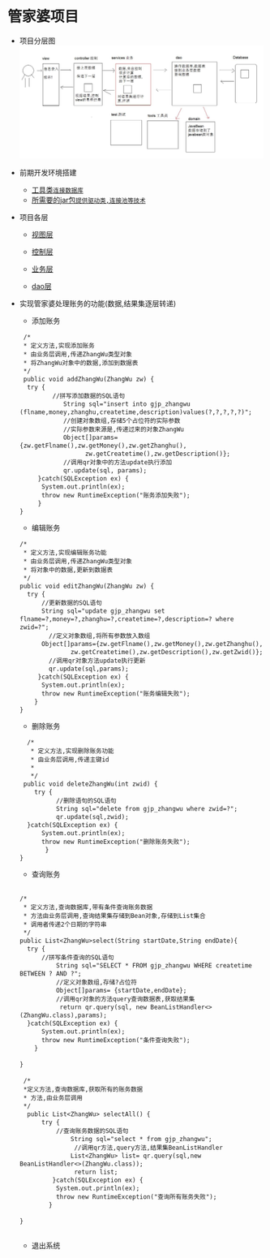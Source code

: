 # 管家婆项目

* 项目分层图
![](https://github.com/L-sang/demo1/blob/master/%E7%AE%A1%E5%AE%B6%E5%A9%86%E9%A1%B9%E7%9B%AE/%E9%A1%B9%E7%9B%AE%E4%B8%AD%E7%9A%84%E5%88%86%E5%B1%82.JPG)
* 前期开发环境搭建 
  * [工具类`连接数据库`](https://github.com/L-sang/demo1/blob/master/%E7%AE%A1%E5%AE%B6%E5%A9%86%E9%A1%B9%E7%9B%AE/src/cn/itcast/gjp/tools/JDBCUtils.java)
  * [所需要的jar包`提供驱动类,连接池等技术`](https://github.com/L-sang/demo1/tree/master/%E7%AE%A1%E5%AE%B6%E5%A9%86%E9%A1%B9%E7%9B%AE/jar%E5%8C%85)

* 项目各层
  * [视图层](https://github.com/L-sang/demo1/blob/master/%E7%AE%A1%E5%AE%B6%E5%A9%86%E9%A1%B9%E7%9B%AE/src/cn/itcast/gjp/view/MainView.java)
  * [控制层](https://github.com/L-sang/demo1/blob/master/%E7%AE%A1%E5%AE%B6%E5%A9%86%E9%A1%B9%E7%9B%AE/src/cn/itcast/gjp/controller/ZhangWuController.java)
  
  * [业务层](https://github.com/L-sang/demo1/blob/master/%E7%AE%A1%E5%AE%B6%E5%A9%86%E9%A1%B9%E7%9B%AE/src/cn/itcast/gjp/service/ZhangWuService.java)
  * [dao层](https://github.com/L-sang/demo1/blob/master/%E7%AE%A1%E5%AE%B6%E5%A9%86%E9%A1%B9%E7%9B%AE/src/cn/itcast/gjp/dao/ZhangWuDao.java)

* 实现管家婆处理账务的功能(数据,结果集逐层转递)
  * 添加账务
  ```
   /*
   * 定义方法,实现添加账务 
   * 由业务层调用,传递ZhangWu类型对象
   * 将ZhangWu对象中的数据,添加到数据表
   */
   public void addZhangWu(ZhangWu zw) {
  	try {
	       //拼写添加数据的SQL语句
		      String sql="insert into gjp_zhangwu (flname,money,zhanghu,createtime,description)values(?,?,?,?,?)";
		      //创建对象数组,存储5个占位符的实际参数
		      //实际参数来源是,传递过来的对象ZhangWu
		      Object[]params= {zw.getFlname(),zw.getMoney(),zw.getZhanghu(),
			    	zw.getCreatetime(),zw.getDescription()};
		      //调用qr对象中的方法update执行添加
		      qr.update(sql, params);
	   }catch(SQLException ex) {
	  	System.out.println(ex);
	  	throw new RuntimeException("账务添加失败");
	   }
  } 
  
  ```
  * 编辑账务
  ```
  /*
   * 定义方法,实现编辑账务功能 
   * 由业务层调用,传递ZhangWu类型对象
   * 将对象中的数据,更新到数据表
   */
  public void editZhangWu(ZhangWu zw) {
  	try {
       	//更新数据的SQL语句
       	String sql="update gjp_zhangwu set flname=?,money=?,zhanghu=?,createtime=?,description=? where zwid=?";
	      //定义对象数组,将所有参数放入数组
      	Object[]params={zw.getFlname(),zw.getMoney(),zw.getZhanghu(),
	    		zw.getCreatetime(),zw.getDescription(),zw.getZwid()};
	      //调用qr对象方法update执行更新
	      qr.update(sql,params);
   	   }catch(SQLException ex) {
	   	System.out.println(ex);
	  	throw new RuntimeException("账务编辑失败");
  	  }
  } 
  ```
  * 删除账务
  ```
    /*
     * 定义方法,实现删除账务功能 
     * 由业务层调用,传递主键id
     * 
     */
   public void deleteZhangWu(int zwid) {
	  try {
		    //删除语句的SQL语句
		    String sql="delete from gjp_zhangwu where zwid=?";
	    	qr.update(sql,zwid);
 	}catch(SQLException ex) {
	 	System.out.println(ex);
		throw new RuntimeException("删除账务失败");
     	 }
  } 
  ```
  * 查询账务
  ```
  
  /*
   * 定义方法,查询数据库,带有条件查询账务数据 
   * 方法由业务层调用,查询结果集存储到Bean对象,存储到List集合
   * 调用者传递2个日期的字符串
   */
  public List<ZhangWu>select(String startDate,String endDate){
  	try {
       	//拼写条件查询的SQL语句
       		String sql="SELECT * FROM gjp_zhangwu WHERE createtime BETWEEN ? AND ?";
	     	//定义对象数组,存储?占位符
	     	Object[]params= {startDate,endDate};
	     	//调用qr对象的方法query查询数据表,获取结果集
		     return qr.query(sql, new BeanListHandler<>(ZhangWu.class),params);
  	}catch(SQLException ex) {
  		System.out.println(ex);
	  	throw new RuntimeException("条件查询失败");
	  }

  }

   /*
   *定义方法,查询数据库,获取所有的账务数据 
   * 方法,由业务层调用
   */
    public List<ZhangWu> selectAll() {
	    try {
	        //查询账务数据的SQL语句
		      	String sql="select * from gjp_zhangwu";
			     //调用qr方法,query方法,结果集BeanListHandler
		      	List<ZhangWu> list=	qr.query(sql,new BeanListHandler<>(ZhangWu.class));
			     return list;
		   }catch(SQLException ex) {
		  	System.out.println(ex);
		  	throw new RuntimeException("查询所有账务失败");
		  }
 
  }

  
  ```
  * 退出系统

